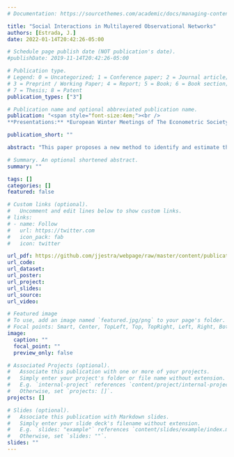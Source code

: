 ```yaml
---
# Documentation: https://sourcethemes.com/academic/docs/managing-content/

title: "Social Interactions in Multilayered Observational Networks"
authors: [Estrada, J.]
date: 2022-01-14T20:42:26-05:00

# Schedule page publish date (NOT publication's date).
#publishDate: 2019-11-14T20:42:26-05:00

# Publication type.
# Legend: 0 = Uncategorized; 1 = Conference paper; 2 = Journal article;
# 3 = Preprint / Working Paper; 4 = Report; 5 = Book; 6 = Book section;
# 7 = Thesis; 8 = Patent
publication_types: ["3"]

# Publication name and optional abbreviated publication name.
publication: "<span style="font-size:4em;"><br />
**Presentations:** *European Winter Meetings of The Econometric Society 2021.*, *16th Economics Graduate Students’ Conference Washington University in St.Louis.*, *IAAE 2022 Annual Conference*</span>"

publication_short: ""

abstract: "This paper proposes a new method to identify and estimate the parameters of an extension of a linear model of peer effects where individuals form different types of social and professional connections that can affect their outcomes. A stylized model provides a theoretical framework for the peer effects linear specification and the main identifying assumptions, which are used to provide identification results in a setting that allows all layers in the multilayer network to be endogenous. I show that identifying heterogeneous network effects is possible under the assumption that the dependence between individuals in the population is characterized by a stochastic process where dependence vanishes in the network space. I offer a novel multilayer measure of distance that provides a source of exogenous variation used to form identifying moment conditions. I propose a Generalized Method of Moments estimator that is consistent and asymptotically normal at the standard rate, for which I characterize the asymptotic variance-covariance matrix that considers the intrinsic network dependence among individuals. A Monte Carlo experiment confirms the desirable finite properties of the proposed estimator, and an empirical application finds positive and significant peer effects in citations from a multilayer network of professional connections."

# Summary. An optional shortened abstract.
summary: ""

tags: []
categories: []
featured: false

# Custom links (optional).
#   Uncomment and edit lines below to show custom links.
# links:
# - name: Follow
#   url: https://twitter.com
#   icon_pack: fab
#   icon: twitter

url_pdf: https://github.com/jjestra/webpage/raw/master/content/publication/2022-Multilayer-Causal-Inference/multilayer_networks_JE.pdf
url_code:
url_dataset:
url_poster:
url_project:
url_slides:
url_source:
url_video:

# Featured image
# To use, add an image named `featured.jpg/png` to your page's folder. 
# Focal points: Smart, Center, TopLeft, Top, TopRight, Left, Right, BottomLeft, Bottom, BottomRight.
image:
  caption: ""
  focal_point: ""
  preview_only: false

# Associated Projects (optional).
#   Associate this publication with one or more of your projects.
#   Simply enter your project's folder or file name without extension.
#   E.g. `internal-project` references `content/project/internal-project/index.md`.
#   Otherwise, set `projects: []`.
projects: []

# Slides (optional).
#   Associate this publication with Markdown slides.
#   Simply enter your slide deck's filename without extension.
#   E.g. `slides: "example"` references `content/slides/example/index.md`.
#   Otherwise, set `slides: ""`.
slides: ""
---
```

